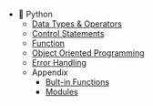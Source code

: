 - 🐍 Python
  - [Data Types & Operators](./Python/01_Python_Basics_Datatypes_Operators.md)
  - [Control Statements](./Python/02_Python_Basics_ControlStatements.md)
  - [Function](./Python/03_Python_Function.md)
  - [Object Oriented Programming](./Python/04_Python_OOP.md)
  - [Error Handling](./Python/05_Python_Error_Handling.md)
  - Appendix
    - [Bult-in Functions](./Python/Appendix_01_Python_Builtin_Functions.md)
    - [Modules](./Python/Appendix_02_Python_Modules.md)

